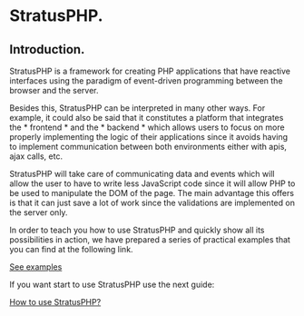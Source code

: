 
# StratusPHP.

## Introduction.

StratusPHP is a framework for creating PHP applications that have reactive interfaces using the paradigm of event-driven programming between the browser and the server.

Besides this, StratusPHP can be interpreted in many other ways. For example, it could also be said that it constitutes a platform that integrates the * frontend * and the * backend * which allows users to focus on more properly implementing the logic of their applications since it avoids having to implement communication between both environments either with apis, ajax calls, etc.

StratusPHP will take care of communicating data and events which will allow the user to have to write less JavaScript code since it will allow PHP to be used to manipulate the DOM of the page. The main advantage this offers is that it can just save a lot of work since the validations are implemented on the server only.


In order to teach you how to use StratusPHP and quickly show all its possibilities in action, we have prepared a series of practical examples that you can find at the following link.

[See examples](examples/index.md)

If you want start to use StratusPHP use the next guide:

[How to use StratusPHP?](how-to-use.md)
